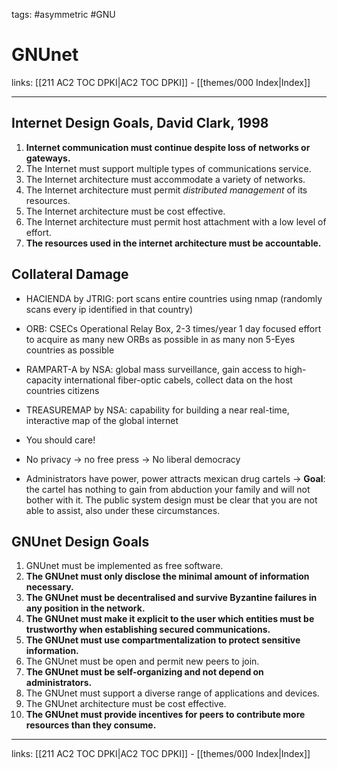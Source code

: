 tags: #asymmetric #GNU

# GNUnet

links: [[211 AC2 TOC DPKI|AC2 TOC DPKI]] - [[themes/000 Index|Index]]

---

## Internet Design Goals, David Clark, 1998

1. **Internet communication must continue despite loss of networks or gateways.**
2. The Internet must support multiple types of communications service.
3. The Internet architecture must accommodate a variety of networks.
4. The Internet architecture must permit *distributed management* of its resources.
5. The Internet architecture must be cost effective.
6. The Internet architecture must permit host attachment with a low level of effort.
7. **The resources used in the internet architecture must be accountable.**

## Collateral Damage

- HACIENDA by JTRIG: port scans entire countries using nmap (randomly scans every ip identified in that country)
- ORB: CSECs Operational Relay Box, 2-3 times/year 1 day focused effort to acquire as many new ORBs as possible in as many non 5-Eyes countries as possible
- RAMPART-A by NSA: global mass surveillance, gain access to high-capacity international fiber-optic cabels, collect data on the host countries citizens
- TREASUREMAP by NSA: capability for building a near real-time, interactive map of the global internet

- You should care!
- No privacy $\rightarrow$ no free press $\rightarrow$ No liberal democracy
- Administrators have power, power attracts mexican drug cartels $\rightarrow$  **Goal**: the cartel has nothing to gain from abduction your family and will not bother with it. The public system design must be clear that you are not able to assist, also under these circumstances.

## GNUnet Design Goals

1. GNUnet must be implemented as free software.
2. **The GNUnet must only disclose the minimal amount of information necessary.**
3. **The GNUnet must be decentralised and survive Byzantine failures in any position in the network.**
4. **The GNUnet must make it explicit to the user which entities must be trustworthy when establishing secured communications.**
5. **The GNUnet must use compartmentalization to protect sensitive information.**
6. The GNUnet must be open and permit new peers to join.
7. **The GNUnet must be self-organizing and not depend on administrators.**
8. The GNUnet must support a diverse range of applications and devices.
9. The GNUnet architecture must be cost effective.
10. **The GNUnet must provide incentives for peers to contribute more resources than they consume.**

---
links: [[211 AC2 TOC DPKI|AC2 TOC DPKI]] - [[themes/000 Index|Index]]